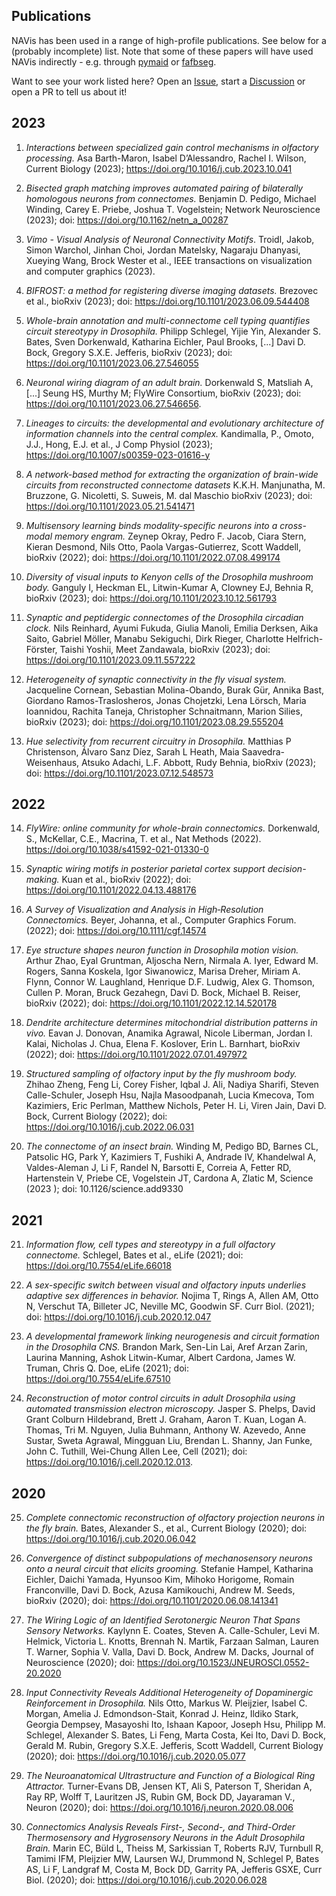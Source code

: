 ## Publications

NAVis has been used in a range of high-profile publications. See below for a (probably incomplete) list. Note that some of these papers will have used NAVis indirectly - e.g. through [pymaid](https://github.com/navis-org/pymaid) or [fafbseg](https://github.com/navis-org/fafbseg-py).

Want to see your work listed here? Open an [Issue](https://github.com/navis-org/navis/issues), start a [Discussion](https://github.com/navis-org/navis/discussions) or open a PR to tell us about it!

## 2023
1. _Interactions between specialized gain control mechanisms in olfactory processing._ Asa Barth-Maron, Isabel D’Alessandro, Rachel I. Wilson, Current Biology (2023); https://doi.org/10.1016/j.cub.2023.10.041

2. _Bisected graph matching improves automated pairing of bilaterally homologous neurons from connectomes._ Benjamin D. Pedigo, Michael Winding, Carey E. Priebe, Joshua T. Vogelstein;  Network Neuroscience (2023); doi: https://doi.org/10.1162/netn_a_00287

3. _Vimo - Visual Analysis of Neuronal Connectivity Motifs_. Troidl, Jakob, Simon Warchol, Jinhan Choi, Jordan Matelsky, Nagaraju Dhanyasi, Xueying Wang, Brock Wester et al., IEEE transactions on visualization and computer graphics (2023).

4. _BIFROST: a method for registering diverse imaging datasets._ Brezovec et al., bioRxiv (2023); doi: https://doi.org/10.1101/2023.06.09.544408

5. _Whole-brain annotation and multi-connectome cell typing quantifies circuit stereotypy in Drosophila._ Philipp Schlegel, Yijie Yin, Alexander S. Bates, Sven Dorkenwald, Katharina Eichler, Paul Brooks, [...] Davi D. Bock, Gregory S.X.E. Jefferis, bioRxiv (2023); doi: https://doi.org/10.1101/2023.06.27.546055

6. _Neuronal wiring diagram of an adult brain._ Dorkenwald S, Matsliah A, [...] Seung HS, Murthy M; FlyWire Consortium, bioRxiv (2023); doi: https://doi.org/10.1101/2023.06.27.546656.

7. _Lineages to circuits: the developmental and evolutionary architecture of information channels into the central complex._ Kandimalla, P., Omoto, J.J., Hong, E.J. et al.,  J Comp Physiol (2023); https://doi.org/10.1007/s00359-023-01616-y

8. _A network-based method for extracting the organization of brain-wide circuits from reconstructed connectome datasets_ K.K.H. Manjunatha, M. Bruzzone, G. Nicoletti, S. Suweis, M. dal Maschio bioRxiv (2023); doi: https://doi.org/10.1101/2023.05.21.541471

9. _Multisensory learning binds modality-specific neurons into a cross-modal memory engram._ Zeynep Okray, Pedro F. Jacob, Ciara Stern, Kieran Desmond, Nils Otto, Paola Vargas-Gutierrez, Scott Waddell, bioRxiv (2022); doi: https://doi.org/10.1101/2022.07.08.499174

10. _Diversity of visual inputs to Kenyon cells of the Drosophila mushroom body._ Ganguly I, Heckman EL, Litwin-Kumar A, Clowney EJ, Behnia R, bioRxiv  (2023); doi: https://doi.org/10.1101/2023.10.12.561793

11. _Synaptic and peptidergic connectomes of the Drosophila circadian clock._ Nils Reinhard, Ayumi Fukuda, Giulia Manoli, Emilia Derksen, Aika Saito, Gabriel Möller, Manabu Sekiguchi, Dirk Rieger, Charlotte Helfrich-Förster, Taishi Yoshii, Meet Zandawala, bioRxiv (2023); doi: https://doi.org/10.1101/2023.09.11.557222

12. _Heterogeneity of synaptic connectivity in the fly visual system._ Jacqueline Cornean, Sebastian Molina-Obando, Burak Gür, Annika Bast, Giordano Ramos-Traslosheros, Jonas Chojetzki, Lena Lörsch, Maria Ioannidou, Rachita Taneja, Christopher Schnaitmann, Marion Silies, bioRxiv (2023); doi: https://doi.org/10.1101/2023.08.29.555204

13. _Hue selectivity from recurrent circuitry in Drosophila._ Matthias P Christenson, Álvaro Sanz Díez, Sarah L Heath, Maia Saavedra-Weisenhaus, Atsuko Adachi, L.F. Abbott, Rudy Behnia, bioRxiv (2023); doi: https://doi.org/10.1101/2023.07.12.548573

## 2022

14. _FlyWire: online community for whole-brain connectomics._ Dorkenwald, S., McKellar, C.E., Macrina, T. et al., Nat Methods (2022). https://doi.org/10.1038/s41592-021-01330-0

15. _Synaptic wiring motifs in posterior parietal cortex support decision-making._ Kuan et al., bioRxiv (2022); doi: https://doi.org/10.1101/2022.04.13.488176

16. _A Survey of Visualization and Analysis in High‐Resolution Connectomics._ Beyer, Johanna, et al., Computer Graphics Forum. (2022); doi: https://doi.org/10.1111/cgf.14574

17. _Eye structure shapes neuron function in Drosophila motion vision._ Arthur Zhao, Eyal Gruntman, Aljoscha Nern, Nirmala A. Iyer, Edward M. Rogers, Sanna Koskela, Igor Siwanowicz, Marisa Dreher, Miriam A. Flynn, Connor W. Laughland, Henrique D.F. Ludwig, Alex G. Thomson, Cullen P. Moran, Bruck Gezahegn, Davi D. Bock, Michael B. Reiser, bioRxiv (2022); doi: https://doi.org/10.1101/2022.12.14.520178

18. _Dendrite architecture determines mitochondrial distribution patterns in vivo._ Eavan J. Donovan, Anamika Agrawal, Nicole Liberman, Jordan I. Kalai, Nicholas J. Chua, Elena F. Koslover, Erin L. Barnhart, bioRxiv (2022); doi: https://doi.org/10.1101/2022.07.01.497972

19. _Structured sampling of olfactory input by the fly mushroom body._ Zhihao Zheng, Feng Li, Corey Fisher, Iqbal J. Ali, Nadiya Sharifi, Steven Calle-Schuler, Joseph Hsu, Najla Masoodpanah, Lucia Kmecova, Tom Kazimiers, Eric Perlman, Matthew Nichols, Peter H. Li, Viren Jain, Davi D. Bock, Current Biology (2022); doi: https://doi.org/10.1016/j.cub.2022.06.031

20. _The connectome of an insect brain._ Winding M, Pedigo BD, Barnes CL, Patsolic HG, Park Y, Kazimiers T, Fushiki A, Andrade IV, Khandelwal A, Valdes-Aleman J, Li F, Randel N, Barsotti E, Correia A, Fetter RD, Hartenstein V, Priebe CE, Vogelstein JT, Cardona A, Zlatic M, Science (2023 ); doi: 10.1126/science.add9330

## 2021
21. _Information flow, cell types and stereotypy in a full olfactory connectome._ Schlegel, Bates et al., eLife (2021); doi: https://doi.org/10.7554/eLife.66018

22. _A sex-specific switch between visual and olfactory inputs underlies adaptive sex differences in behavior._ Nojima T, Rings A, Allen AM, Otto N, Verschut TA, Billeter JC, Neville MC, Goodwin SF. Curr Biol. (2021); doi: https://doi.org/10.1016/j.cub.2020.12.047

23. _A developmental framework linking neurogenesis and circuit formation in the Drosophila CNS._ Brandon Mark, Sen-Lin Lai, Aref Arzan Zarin, Laurina Manning, Ashok Litwin-Kumar, Albert Cardona, James W. Truman, Chris Q. Doe, eLife (2021); doi: https://doi.org/10.7554/eLife.67510

24. _Reconstruction of motor control circuits in adult Drosophila using automated transmission electron microscopy._ Jasper S. Phelps, David Grant Colburn Hildebrand, Brett J. Graham, Aaron T. Kuan, Logan A. Thomas, Tri M. Nguyen, Julia Buhmann, Anthony W. Azevedo, Anne Sustar, Sweta Agrawal, Mingguan Liu, Brendan L. Shanny, Jan Funke, John C. Tuthill, Wei-Chung Allen Lee,
Cell (2021); doi: https://doi.org/10.1016/j.cell.2020.12.013.


## 2020
25. _Complete connectomic reconstruction of olfactory projection neurons in the fly brain._ Bates, Alexander S., et al., Current Biology (2020); doi: https://doi.org/10.1016/j.cub.2020.06.042

26. _Convergence of distinct subpopulations of mechanosensory neurons onto a neural circuit that elicits grooming._ Stefanie Hampel, Katharina Eichler, Daichi Yamada, Hyunsoo Kim, Mihoko Horigome, Romain Franconville, Davi D. Bock, Azusa Kamikouchi, Andrew M. Seeds, bioRxiv (2020); doi: https://doi.org/10.1101/2020.06.08.141341

27. _The Wiring Logic of an Identified Serotonergic Neuron That Spans Sensory Networks._ Kaylynn E. Coates, Steven A. Calle-Schuler, Levi M. Helmick, Victoria L. Knotts, Brennah N. Martik, Farzaan Salman, Lauren T. Warner, Sophia V. Valla, Davi D. Bock, Andrew M. Dacks, Journal of Neuroscience (2020); doi: https://doi.org/10.1523/JNEUROSCI.0552-20.2020

28. _Input Connectivity Reveals Additional Heterogeneity of Dopaminergic Reinforcement in Drosophila._ Nils Otto, Markus W. Pleijzier, Isabel C. Morgan, Amelia J. Edmondson-Stait, Konrad J. Heinz, Ildiko Stark, Georgia Dempsey, Masayoshi Ito, Ishaan Kapoor, Joseph Hsu, Philipp M. Schlegel, Alexander S. Bates, Li Feng, Marta Costa, Kei Ito, Davi D. Bock, Gerald M. Rubin, Gregory S.X.E. Jefferis, Scott Waddell, Current Biology (2020); doi: https://doi.org/10.1016/j.cub.2020.05.077

29. _The Neuroanatomical Ultrastructure and Function of a Biological Ring Attractor._ Turner-Evans DB, Jensen KT, Ali S, Paterson T, Sheridan A, Ray RP, Wolff T, Lauritzen JS, Rubin GM, Bock DD, Jayaraman V.,  Neuron (2020); doi: https://doi.org/10.1016/j.neuron.2020.08.006

30. _Connectomics Analysis Reveals First-, Second-, and Third-Order Thermosensory and Hygrosensory Neurons in the Adult Drosophila Brain._ Marin EC, Büld L, Theiss M, Sarkissian T, Roberts RJV, Turnbull R, Tamimi IFM, Pleijzier MW, Laursen WJ, Drummond N, Schlegel P, Bates AS, Li F, Landgraf M, Costa M, Bock DD, Garrity PA, Jefferis GSXE, Curr Biol. (2020); doi: https://doi.org/10.1016/j.cub.2020.06.028